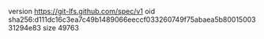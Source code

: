 version https://git-lfs.github.com/spec/v1
oid sha256:d111dc16c3ea7c49b1489066eeccf033260749f75abaea5b8001500331294e83
size 49763
